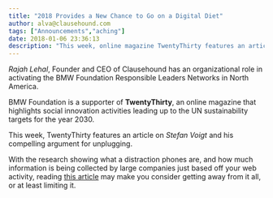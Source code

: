 ```yaml
---
title: "2018 Provides a New Chance to Go on a Digital Diet"
author: alva@clausehound.com
tags: ["Announcements","aching"]
date: 2018-01-06 23:36:13
description: "This week, online magazine TwentyThirty features an article on Stefan Voigt and his compelling argument for unplugging."
---
```




*Rajah Lehal*, Founder and CEO of Clausehound has an organizational role in activating the BMW Foundation Responsible Leaders Networks in North America.

BMW Foundation is a supporter of **TwentyThirty**, an online magazine that highlights social innovation activities leading up to the UN sustainability targets for the year 2030.

This week, TwentyThirty features an article on *Stefan Voigt* and his compelling argument for unplugging.

With the research showing what a distraction phones are, and how much information is being collected by large companies just based off your web activity, reading [this article](http://twentythirty.com/digital-diet/) may make you consider getting away from it all, or at least limiting it.
